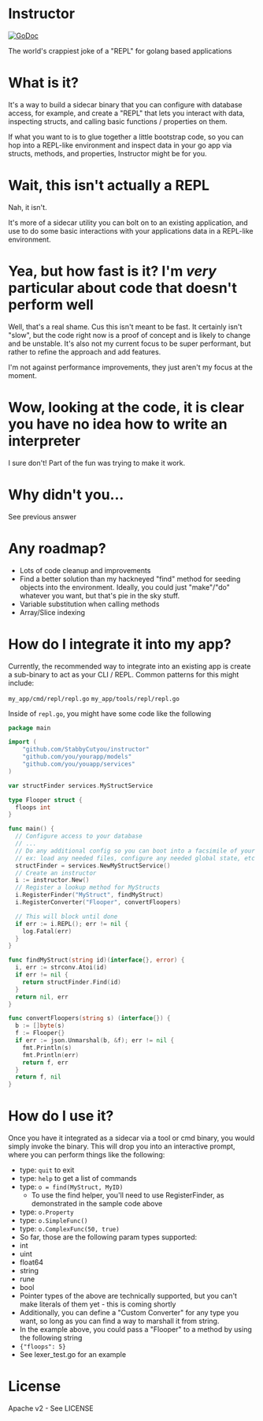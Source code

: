 # Instructor
[![GoDoc](http://img.shields.io/badge/go-documentation-blue.svg?style=flat-square)](http://godoc.org/github.com/StabbyCutyou/instructor)

The world's crappiest joke of a "REPL" for golang based applications

# What is it?

It's a way to build a sidecar binary that you can configure with database access,
for example, and create a "REPL" that lets you interact with data, inspecting
structs, and calling basic functions / properties on them.

If what you want to is to glue together a little bootstrap code, so you can hop into a REPL-like environment and inspect data in your go app via structs, methods, and properties, Instructor might be for you.

# Wait, this isn't actually a REPL

Nah, it isn't.

It's more of a sidecar utility you can bolt on to an existing application, and use
to do some basic interactions with your applications data in a REPL-like environment.

# Yea, but how fast is it? I'm *very* particular about code that doesn't perform well

Well, that's a real shame. Cus this isn't meant to be fast. It certainly isn't "slow", but
the code right now is a proof of concept and is likely to change and be unstable. It's also
not my current focus to be super performant, but rather to refine the approach and add features.

I'm not against performance improvements, they just aren't my focus at the moment.

# Wow, looking at the code, it is clear you have no idea how to write an interpreter

I sure don't! Part of the fun was trying to make it work.

# Why didn't you...

See previous answer

# Any roadmap?
* Lots of code cleanup and improvements
* Find a better solution than my hackneyed "find" method for seeding objects into the environment. Ideally, you could just "make"/"do" whatever you want, but that's pie in the sky stuff.
* Variable substitution when calling methods
* Array/Slice indexing

# How do I integrate it into my app?

Currently, the recommended way to integrate into an existing app is create a sub-binary
to act as your CLI / REPL. Common patterns for this might include:

`my_app/cmd/repl/repl.go`
`my_app/tools/repl/repl.go`

Inside of `repl.go`, you might have some code like the following

```go
package main

import (
	"github.com/StabbyCutyou/instructor"
	"github.com/you/yourapp/models"
	"github.com/you/youapp/services"
)

var structFinder services.MyStructService

type Flooper struct {
  floops int
}

func main() {
  // Configure access to your database
  // ...
  // Do any additional config so you can boot into a facsimile of your app
  // ex: load any needed files, configure any needed global state, etc etc
  structFinder = services.NewMyStructService()
  // Create an instructor
  i := instructor.New()
  // Register a lookup method for MyStructs
  i.RegisterFinder("MyStruct", findMyStruct)
  i.RegisterConverter("Flooper", convertFloopers)

  // This will block until done
  if err := i.REPL(); err != nil {
    log.Fatal(err)
  }
}

func findMyStruct(string id)(interface{}, error) {
  i, err := strconv.Atoi(id)
  if err != nil {
    return structFinder.Find(id)
  }
  return nil, err
}

func convertFloopers(string s) (interface{}) {
  b := []byte(s)
  f := Flooper{}
  if err := json.Unmarshal(b, &f); err != nil {
    fmt.Println(s)
    fmt.Println(err)
    return f, err
  }
  return f, nil
}
```

# How do I use it?

Once you have it integrated as a sidecar via a tool or cmd binary, you would simply
invoke the binary. This will drop you into an interactive prompt, where you can perform
things like the following:

* type: `quit` to exit
* type: `help` to get a list of commands
* type: `o = find(MyStruct, MyID)`
  * To use the find helper, you'll need to use RegisterFinder, as demonstrated in the sample code above
* type: `o.Property`
* type: `o.SimpleFunc()`
* type: `o.ComplexFunc(50, true)`
* So far, those are the following param types supported:
 * int
 * uint
 * float64
 * string
 * rune
 * bool
 * Pointer types of the above are technically supported, but you can't make literals of them yet - this is coming shortly
 * Additionally, you can define a "Custom Converter" for any type you want, so long as you can find a way to marshall it from string.
  * In the example above, you could pass a "Flooper" to a method by using the following string
  * `{"floops": 5}`
  * See lexer_test.go for an example
# License

Apache v2 - See LICENSE
